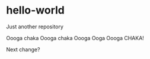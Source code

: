 # hello-world
Just another repository

Oooga chaka Oooga chaka Oooga Ooga Oooga CHAKA!

Next change?
